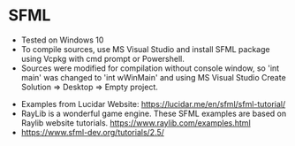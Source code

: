 # SFML

* Tested on Windows 10
* To compile sources, use MS Visual Studio and install SFML package using Vcpkg with cmd prompt or Powershell.
* Sources were modified for compilation without console window, so 'int main' was changed to 'int wWinMain' and using MS Visual Studio Create Solution => Desktop => Empty project.

+ Examples from Lucidar Website: https://lucidar.me/en/sfml/sfml-tutorial/
+ RayLib is a wonderful game engine. These SFML examples are based on Raylib website tutorials. https://www.raylib.com/examples.html
+ https://www.sfml-dev.org/tutorials/2.5/
